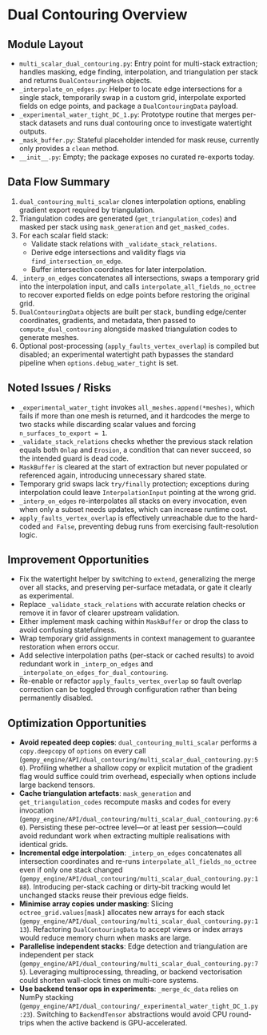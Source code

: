 # Dual Contouring Overview

## Module Layout
- `multi_scalar_dual_contouring.py`: Entry point for multi-stack extraction; handles masking, edge finding, interpolation, and triangulation per stack and returns `DualContouringMesh` objects.
- `_interpolate_on_edges.py`: Helper to locate edge intersections for a single stack, temporarily swap in a custom grid, interpolate exported fields on edge points, and package a `DualContouringData` payload.
- `_experimental_water_tight_DC_1.py`: Prototype routine that merges per-stack datasets and runs dual contouring once to investigate watertight outputs.
- `_mask_buffer.py`: Stateful placeholder intended for mask reuse, currently only provides a `clean` method.
- `__init__.py`: Empty; the package exposes no curated re-exports today.

## Data Flow Summary
1. `dual_contouring_multi_scalar` clones interpolation options, enabling gradient export required by triangulation.
2. Triangulation codes are generated (`get_triangulation_codes`) and masked per stack using `mask_generation` and `get_masked_codes`.
3. For each scalar field stack:
   - Validate stack relations with `_validate_stack_relations`.
   - Derive edge intersections and validity flags via `find_intersection_on_edge`.
   - Buffer intersection coordinates for later interpolation.
4. `_interp_on_edges` concatenates all intersections, swaps a temporary grid into the interpolation input, and calls `interpolate_all_fields_no_octree` to recover exported fields on edge points before restoring the original grid.
5. `DualContouringData` objects are built per stack, bundling edge/center coordinates, gradients, and metadata, then passed to `compute_dual_contouring` alongside masked triangulation codes to generate meshes.
6. Optional post-processing (`apply_faults_vertex_overlap`) is compiled but disabled; an experimental watertight path bypasses the standard pipeline when `options.debug_water_tight` is set.

## Noted Issues / Risks
- `_experimental_water_tight` invokes `all_meshes.append(*meshes)`, which fails if more than one mesh is returned, and it hardcodes the merge to two stacks while discarding scalar values and forcing `n_surfaces_to_export = 1`.
- `_validate_stack_relations` checks whether the previous stack relation equals both `Onlap` and `Erosion`, a condition that can never succeed, so the intended guard is dead code.
- `MaskBuffer` is cleared at the start of extraction but never populated or referenced again, introducing unnecessary shared state.
- Temporary grid swaps lack `try/finally` protection; exceptions during interpolation could leave `InterpolationInput` pointing at the wrong grid.
- `_interp_on_edges` re-interpolates all stacks on every invocation, even when only a subset needs updates, which can increase runtime cost.
- `apply_faults_vertex_overlap` is effectively unreachable due to the hard-coded `and False`, preventing debug runs from exercising fault-resolution logic.

## Improvement Opportunities
- Fix the watertight helper by switching to `extend`, generalizing the merge over all stacks, and preserving per-surface metadata, or gate it clearly as experimental.
- Replace `_validate_stack_relations` with accurate relation checks or remove it in favor of clearer upstream validation.
- Either implement mask caching within `MaskBuffer` or drop the class to avoid confusing statefulness.
- Wrap temporary grid assignments in context management to guarantee restoration when errors occur.
- Add selective interpolation paths (per-stack or cached results) to avoid redundant work in `_interp_on_edges` and `_interpolate_on_edges_for_dual_contouring`.
- Re-enable or refactor `apply_faults_vertex_overlap` so fault overlap correction can be toggled through configuration rather than being permanently disabled.

## Optimization Opportunities
- **Avoid repeated deep copies**: `dual_contouring_multi_scalar` performs a `copy.deepcopy` of `options` on every call (`gempy_engine/API/dual_contouring/multi_scalar_dual_contouring.py:50`). Profiling whether a shallow copy or explicit mutation of the gradient flag would suffice could trim overhead, especially when options include large backend tensors.
- **Cache triangulation artefacts**: `mask_generation` and `get_triangulation_codes` recompute masks and codes for every invocation (`gempy_engine/API/dual_contouring/multi_scalar_dual_contouring.py:60`). Persisting these per-octree level—or at least per session—could avoid redundant work when extracting multiple realisations with identical grids.
- **Incremental edge interpolation**: `_interp_on_edges` concatenates all intersection coordinates and re-runs `interpolate_all_fields_no_octree` even if only one stack changed (`gempy_engine/API/dual_contouring/multi_scalar_dual_contouring.py:188`). Introducing per-stack caching or dirty-bit tracking would let unchanged stacks reuse their previous edge fields.
- **Minimise array copies under masking**: Slicing `octree_grid.values[mask]` allocates new arrays for each stack (`gempy_engine/API/dual_contouring/multi_scalar_dual_contouring.py:113`). Refactoring `DualContouringData` to accept views or index arrays would reduce memory churn when masks are large.
- **Parallelise independent stacks**: Edge detection and triangulation are independent per stack (`gempy_engine/API/dual_contouring/multi_scalar_dual_contouring.py:75`). Leveraging multiprocessing, threading, or backend vectorisation could shorten wall-clock times on multi-core systems.
- **Use backend tensor ops in experiments**: `_merge_dc_data` relies on NumPy stacking (`gempy_engine/API/dual_contouring/_experimental_water_tight_DC_1.py:23`). Switching to `BackendTensor` abstractions would avoid CPU round-trips when the active backend is GPU-accelerated.
